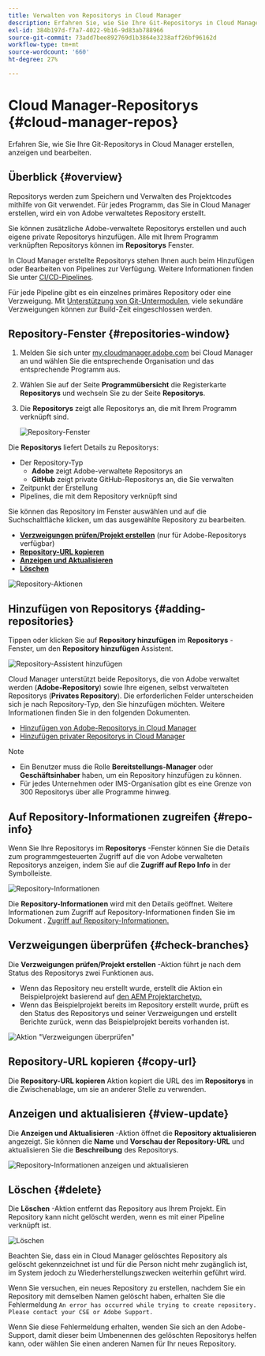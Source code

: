 ```yaml
---
title: Verwalten von Repositorys in Cloud Manager
description: Erfahren Sie, wie Sie Ihre Git-Repositorys in Cloud Manager erstellen, anzeigen und bearbeiten.
exl-id: 384b197d-f7a7-4022-9b16-9d83ab788966
source-git-commit: 73add7bee892769d1b3864e3238aff26bf96162d
workflow-type: tm+mt
source-wordcount: '660'
ht-degree: 27%

---
```



# Cloud Manager-Repositorys {#cloud-manager-repos}

Erfahren Sie, wie Sie Ihre Git-Repositorys in Cloud Manager erstellen, anzeigen und bearbeiten.

## Überblick {#overview}

Repositorys werden zum Speichern und Verwalten des Projektcodes mithilfe von Git verwendet. Für jedes Programm, das Sie in Cloud Manager erstellen, wird ein von Adobe verwaltetes Repository erstellt.

Sie können zusätzliche Adobe-verwaltete Repositorys erstellen und auch eigene private Repositorys hinzufügen. Alle mit Ihrem Programm verknüpften Repositorys können im **Repositorys** Fenster.

In Cloud Manager erstellte Repositorys stehen Ihnen auch beim Hinzufügen oder Bearbeiten von Pipelines zur Verfügung. Weitere Informationen finden Sie unter [CI/CD-Pipelines](/help/overview/ci-cd-pipelines.md).

Für jede Pipeline gibt es ein einzelnes primäres Repository oder eine Verzweigung. Mit [Unterstützung von Git-Untermodulen,](git-submodules.md) viele sekundäre Verzweigungen können zur Build-Zeit eingeschlossen werden.

## Repository-Fenster {#repositories-window}

1. Melden Sie sich unter [my.cloudmanager.adobe.com](https://my.cloudmanager.adobe.com/) bei Cloud Manager an und wählen Sie die entsprechende Organisation und das entsprechende Programm aus.

1. Wählen Sie auf der Seite **Programmübersicht** die Registerkarte **Repositorys** und wechseln Sie zu der Seite **Repositorys**.

1. Die **Repositorys** zeigt alle Repositorys an, die mit Ihrem Programm verknüpft sind.

   ![Repository-Fenster](assets/repositories.png)

Die **Repositorys** liefert Details zu Repositorys:

* Der Repository-Typ
   * **Adobe** zeigt Adobe-verwaltete Repositorys an
   * **GitHub** zeigt private GitHub-Repositorys an, die Sie verwalten
* Zeitpunkt der Erstellung
* Pipelines, die mit dem Repository verknüpft sind

Sie können das Repository im Fenster auswählen und auf die Suchschaltfläche klicken, um das ausgewählte Repository zu bearbeiten.

* **[Verzweigungen prüfen/Projekt erstellen](#check-branches)** (nur für Adobe-Repositorys verfügbar)
* **[Repository-URL kopieren](#copy-url)**
* **[Anzeigen und Aktualisieren](#view-update)**
* **[Löschen](#delete)**

![Repository-Aktionen](assets/repository-actions.png)

## Hinzufügen von Repositorys {#adding-repositories}

Tippen oder klicken Sie auf **Repository hinzufügen** im **Repositorys** -Fenster, um den **Repository hinzufügen** Assistent.

![Repository-Assistent hinzufügen](assets/add-repository-wizard.png)

Cloud Manager unterstützt beide Repositorys, die von Adobe verwaltet werden (**Adobe-Repository**) sowie Ihre eigenen, selbst verwalteten Repositorys (**Privates Repository**). Die erforderlichen Felder unterscheiden sich je nach Repository-Typ, den Sie hinzufügen möchten. Weitere Informationen finden Sie in den folgenden Dokumenten.

* [Hinzufügen von Adobe-Repositorys in Cloud Manager](adobe-repositories.md)
* [Hinzufügen privater Repositorys in Cloud Manager](private-repositories.md)

>[!NOTE]
>
>* Ein Benutzer muss die Rolle **Bereitstellungs-Manager** oder **Geschäftsinhaber** haben, um ein Repository hinzufügen zu können.
>* Für jedes Unternehmen oder IMS-Organisation gibt es eine Grenze von 300 Repositorys über alle Programme hinweg.

## Auf Repository-Informationen zugreifen {#repo-info}

Wenn Sie Ihre Repositorys im **Repositorys** -Fenster können Sie die Details zum programmgesteuerten Zugriff auf die von Adobe verwalteten Repositorys anzeigen, indem Sie auf die **Zugriff auf Repo Info** in der Symbolleiste.

![Repository-Informationen](assets/access-repo-info.png)

Die **Repository-Informationen** wird mit den Details geöffnet. Weitere Informationen zum Zugriff auf Repository-Informationen finden Sie im Dokument . [Zugriff auf Repository-Informationen.](accessing-repositories.md)

## Verzweigungen überprüfen {#check-branches}

Die **Verzweigungen prüfen/Projekt erstellen** -Aktion führt je nach dem Status des Repositorys zwei Funktionen aus.

* Wenn das Repository neu erstellt wurde, erstellt die Aktion ein Beispielprojekt basierend auf [den AEM Projektarchetyp.](https://experienceleague.adobe.com/de/docs/experience-manager-core-components/using/developing/archetype/overview)
* Wenn das Beispielprojekt bereits im Repository erstellt wurde, prüft es den Status des Repositorys und seiner Verzweigungen und erstellt Berichte zurück, wenn das Beispielprojekt bereits vorhanden ist.

![Aktion &quot;Verzweigungen überprüfen&quot;](assets/check-branches.png)

## Repository-URL kopieren {#copy-url}

Die **Repository-URL kopieren** Aktion kopiert die URL des im **Repositorys** in die Zwischenablage, um sie an anderer Stelle zu verwenden.

## Anzeigen und aktualisieren {#view-update}

Die **Anzeigen und Aktualisieren** -Aktion öffnet die **Repository aktualisieren** angezeigt. Sie können die **Name** und **Vorschau der Repository-URL** und aktualisieren Sie die **Beschreibung** des Repositorys.

![Repository-Informationen anzeigen und aktualisieren](assets/update-repository.png)

## Löschen {#delete}

Die **Löschen** -Aktion entfernt das Repository aus Ihrem Projekt. Ein Repository kann nicht gelöscht werden, wenn es mit einer Pipeline verknüpft ist.

![Löschen](assets/delete.png)

Beachten Sie, dass ein in Cloud Manager gelöschtes Repository als gelöscht gekennzeichnet ist und für die Person nicht mehr zugänglich ist, im System jedoch zu Wiederherstellungszwecken weiterhin geführt wird.

Wenn Sie versuchen, ein neues Repository zu erstellen, nachdem Sie ein Repository mit demselben Namen gelöscht haben, erhalten Sie die Fehlermeldung `An error has occurred while trying to create repository. Please contact your CSE or Adobe Support.`

Wenn Sie diese Fehlermeldung erhalten, wenden Sie sich an den Adobe-Support, damit dieser beim Umbenennen des gelöschten Repositorys helfen kann, oder wählen Sie einen anderen Namen für Ihr neues Repository.
